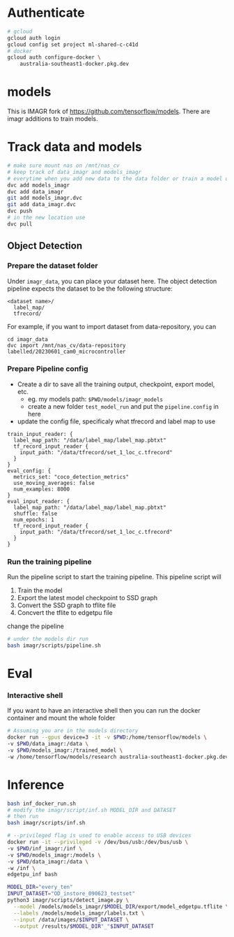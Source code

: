 # Authenticate 

```bash 
# gcloud 
gcloud auth login 
gcloud config set project ml-shared-c-c41d
# docker 
gcloud auth configure-docker \
    australia-southeast1-docker.pkg.dev
```

# models

This is IMAGR fork of https://github.com/tensorflow/models. There are imagr additions to train models.

# Track data and models 

```bash 
# make sure mount nas on /mnt/nas_cv
# keep track of data_imagr and models_imagr 
# everytime when you add new data to the data folder or train a model use 
dvc add models_imagr 
dvc add data_imagr 
git add models_imagr.dvc
git add data_imagr.dvc
dvc push 
# in the new location use 
dvc pull 
```



## Object Detection

### Prepare the dataset folder 

Under `imagr_data`, you can place your dataset here. The object detection pipeline expects the dataset to be the following structure:

```
<dataset name>/
  label_map/
  tfrecord/
```

For example, if you want to import dataset from data-repository, you can

```
cd imagr_data
dvc import /mnt/nas_cv/data-repository labelled/20230601_cam0_microcontroller
```


### Prepare Pipeline config 

* Create a dir to save all the training output, checkpoint, export model, etc. 
  * eg. my models  path: `$PWD/models/imagr_models`
  * create a new folder `test_model_run` and put the `pipeline.config` in here
* update the config file, specificaly what tfrecord and label map to use

```
train_input_reader: {
  label_map_path: "/data/label_map/label_map.pbtxt"
  tf_record_input_reader {
    input_path: "/data/tfrecord/set_1_loc_c.tfrecord"
  }
}
eval_config: {
  metrics_set: "coco_detection_metrics"
  use_moving_averages: false
  num_examples: 8000
}
eval_input_reader: {
  label_map_path: "/data/label_map/label_map.pbtxt"
  shuffle: false
  num_epochs: 1
  tf_record_input_reader {
    input_path: "/data/tfrecord/set_1_loc_c.tfrecord"
  }
}
```

### Run the training pipeline

Run the pipeline script to start the training pipeline. This pipeline script will

1. Train the model
2. Export the latest model checkpoint to SSD graph
3. Convert the SSD graph to tflite file
4. Concvert the tflite to edgetpu file

change the pipeline 

```bash
# under the models dir run 
bash imagr/scripts/pipeline.sh
```

# Eval 

### Interactive shell

If you want to have an interactive shell then you can run the docker container and mount the whole folder

```bash
# Assuming you are in the models directory
docker run --gpus device=3 -it -v $PWD:/home/tensorflow/models \
-v $PWD/data_imagr:/data \
-v $PWD/models_imagr:/trained_model \
-w /home/tensorflow/models/research australia-southeast1-docker.pkg.dev/ml-shared-c-c41d/ml/object_detection_tf1:585776b  bash
```



# Inference 

```bash
bash inf_docker_run.sh
# modify the imagr/script/inf.sh MODEL_DIR and DATASET
# then run 
bash imagr/scripts/inf.sh
```



```bash
# --privileged flag is used to enable access to USB devices
docker run -it --privileged -v /dev/bus/usb:/dev/bus/usb \
-v $PWD/inf_imagr:/inf \
-v $PWD/models_imagr:/models \
-v $PWD/data_imagr:/data \
-w /inf \
edgetpu_inf bash 
```



```bash
MODEL_DIR="every_ten"
INPUT_DATASET="OD_instore_090623_testset"
python3 imagr/scripts/detect_image.py \
  --model /models/models_imagr/$MODEL_DIR/export/model_edgetpu.tflite \
  --labels /models/models_imagr/labels.txt \
  --input /data/images/$INPUT_DATASET \
  --output /results/$MODEL_DIR"_"$INPUT_DATASET
```

